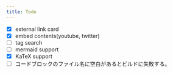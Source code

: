 ```yaml
---
title: Todo
---
```


- [x] external link card
- [x] embed contents(youtube, twitter)
- [ ] tag search
- [ ] mermaid support
- [X] KaTeX support
- [ ] コードブロックのファイル名に空白があるとビルドに失敗する。